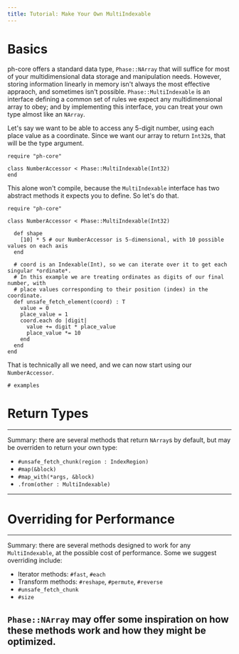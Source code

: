 ```yaml
---
title: Tutorial: Make Your Own MultiIndexable
---
```


# Basics
ph-core offers a standard data type, `Phase::NArray` that will suffice for most of your multidimensional data storage and manipulation needs. However, storing information linearly in memory isn't always the most effective appraoch, and sometimes isn't possible. `Phase::MultiIndexable` is an interface defining a common set of rules we expect any multidimensional array to obey; and by implementing this interface, you can treat your own type almost like an `NArray`.

Let's say we want to be able to access any 5-digit number, using each place value as a coordinate. Since we want our array to return `Int32`s, that will be the type argument.
```crystal
require "ph-core" 

class NumberAccessor < Phase::MultiIndexable(Int32)
end
```

This alone won't compile, because the `MultiIndexable` interface has two abstract methods it expects you to define. So let's do that.

```crystal
require "ph-core" 

class NumberAccessor < Phase::MultiIndexable(Int32)

  def shape
    [10] * 5 # our NumberAccessor is 5-dimensional, with 10 possible values on each axis
  end

  # coord is an Indexable(Int), so we can iterate over it to get each singular *ordinate*.
  # In this example we are treating ordinates as digits of our final number, with 
  # place values corresponding to their position (index) in the coordinate.
  def unsafe_fetch_element(coord) : T
    value = 0
    place_value = 1
    coord.each do |digit|
      value += digit * place_value
      place_value *= 10
    end
  end
end
```
That is technically all we need, and we can now start using our `NumberAccessor`.
```crystal
# examples
```

# Return Types
---
Summary: there are several methods that return `NArray`s by default, but may be overriden to return your own type:
- `#unsafe_fetch_chunk(region : IndexRegion)`
- `#map(&block)`
- `#map_with(*args, &block)`
- `.from(other : MultiIndexable)`
---

# Overriding for Performance

---
Summary: there are several methods designed to work for any `MultiIndexable`, at the possible cost of performance. Some we suggest overriding include:
- Iterator methods: `#fast`, `#each`
- Transform methods: `#reshape`, `#permute`, `#reverse`
- `#unsafe_fetch_chunk`
- `#size`

`Phase::NArray` may offer some inspiration on how these methods work and how they might be optimized.
---


